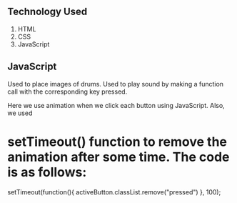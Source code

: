 ## Technology Used
1. HTML
2. CSS
3. JavaScript

## JavaScript
Used to place images of drums. Used to play sound by making  a function call with the corresponding key pressed. 

Here we use animation when we click each button using JavaScript. Also, we used 
# setTimeout() function to remove the animation  after some time. The code is as follows:
setTimeout(function(){
        activeButton.classList.remove("pressed")
    }, 100);
